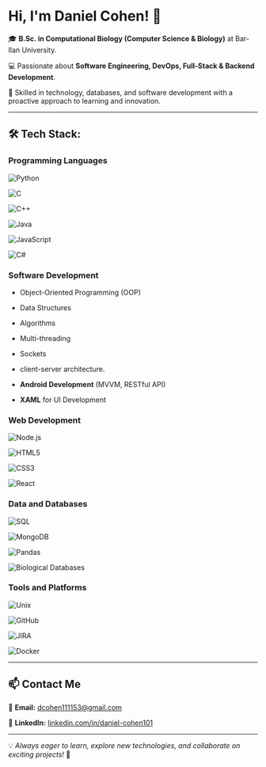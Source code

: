 #  Hi, I'm Daniel Cohen! 👋

🎓 **B.Sc. in Computational Biology (Computer Science & Biology)** at Bar-Ilan University. 

💻 Passionate about **Software Engineering, DevOps, Full-Stack & Backend Development**.

🚀 Skilled in technology, databases, and software development with a proactive approach to learning and innovation.

---

## 🛠 Tech Stack:

### **Programming Languages**
![Python](https://img.shields.io/badge/Python-3776AB?style=flat-square&logo=python&logoColor=white)

![C](https://img.shields.io/badge/C-00599C?style=flat-square&logo=c&logoColor=white)

![C++](https://img.shields.io/badge/C%2B%2B-00599C?style=flat-square&logo=c%2B%2B&logoColor=white)

![Java](https://img.shields.io/badge/Java-ED8B00?style=flat-square&logo=openjdk&logoColor=white)

![JavaScript](https://img.shields.io/badge/JavaScript-F7DF1E?style=flat-square&logo=javascript&logoColor=black)

![C#](https://img.shields.io/badge/C%23-239120?style=flat-square&logo=c-sharp&logoColor=white)


### **Software Development**
- Object-Oriented Programming (OOP)
-  Data Structures
-   Algorithms
-    Multi-threading
-    Sockets

- client-server architecture.
  
- **Android Development** (MVVM, RESTful API)
  
- **XAML** for UI Development

### **Web Development**

![Node.js](https://img.shields.io/badge/Node.js-43853D?style=flat-square&logo=node.js&logoColor=white)

![HTML5](https://img.shields.io/badge/HTML5-E34F26?style=flat-square&logo=html5&logoColor=white)

![CSS3](https://img.shields.io/badge/CSS3-1572B6?style=flat-square&logo=css3&logoColor=white)

![React](https://img.shields.io/badge/React-20232A?style=flat-square&logo=react&logoColor=61DAFB)


### **Data and Databases**

![SQL](https://img.shields.io/badge/SQL-4479A1?style=flat-square&logo=sql&logoColor=white)

![MongoDB](https://img.shields.io/badge/MongoDB-4EA94B?style=flat-square&logo=mongodb&logoColor=white)

![Pandas](https://img.shields.io/badge/Pandas-150458?style=flat-square&logo=pandas&logoColor=white)

![Biological Databases](https://img.shields.io/badge/Biological-Databases-green?style=flat-square)

### **Tools and Platforms**

![Unix](https://img.shields.io/badge/Unix-000000?style=flat-square&logo=linux&logoColor=white)

![GitHub](https://img.shields.io/badge/GitHub-181717?style=flat-square&logo=github&logoColor=white)

![JIRA](https://img.shields.io/badge/JIRA-0052CC?style=flat-square&logo=jira&logoColor=white)

![Docker](https://img.shields.io/badge/Docker-2496ED?style=flat-square&logo=docker&logoColor=white)


---

## 📫 Contact Me

📧 **Email:** [dcohen111153@gmail.com](mailto:dcohen111153@gmail.com)  

💼 **LinkedIn:** [linkedin.com/in/daniel-cohen101](https://www.linkedin.com/in/daniel-cohen101)  


---

💡 *Always eager to learn, explore new technologies, and collaborate on exciting projects!* 🚀
